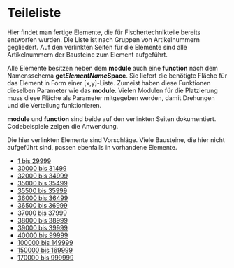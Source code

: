 # Teileliste

Hier findet man fertige Elemente, die für Fischertechnikteile bereits entworfen wurden. Die Liste ist nach Gruppen von Artikelnummern gegliedert. Auf den verlinkten Seiten für die Elemente sind alle Artikelnummern der Bausteine zum Element aufgeführt.

Alle Elemente besitzen neben dem __module__ auch eine __function__ nach dem Namensschema __get*ElementName*Space__. Sie liefert die benötigte Fläche für das Element in Form einer \[x,y]-Liste. Zumeist haben diese Funktionen dieselben Parameter wie das __module__. Vielen Modulen für die Platzierung muss diese Fläche als Parameter mitgegeben werden, damit Drehungen und die Verteilung funktionieren.

__module__ und __function__ sind beide auf den verlinkten Seiten dokumentiert. Codebeispiele zeigen die Anwendung.

Die hier verlinkten Elemente sind Vorschläge. Viele Bausteine, die hier nicht aufgeführt sind, passen ebenfalls in vorhandene Elemente.

- [1 bis 29999](Parts_1_to_29999.md)
- [30000 bis 31499](Parts_30000_to_31499.md)
- [32000 bis 34999](Parts_32000_to_34999.md)
- [35000 bis 35499](Parts_35000_to_35499.md)
- [35500 bis 35999](Parts_35500_to_35999.md)
- [36000 bis 36499](Parts_36000_to_36499.md)
- [36500 bis 36999](Parts_36500_to_36999.md)
- [37000 bis 37999](Parts_37000_to_37999.md)
- [38000 bis 38999](Parts_38000_to_38999.md)
- [39000 bis 39999](Parts_39000_to_39999.md)
- [40000 bis 99999](Parts_40000_to_99999.md)
- [100000 bis 149999](Parts_100000_to_149999.md)
- [150000 bis 169999](Parts_150000_to_169999.md)
- [170000 bis 999999](Parts_170000_to_999999.md)
